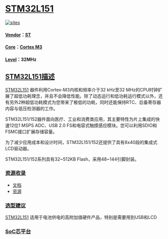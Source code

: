 ﻿# [STM32L151](https://github.com/SoCXin/STM32L151)

[![sites](http://182.61.61.133/link/resources/SoC.png)](http://SoC.Xin) 

#### [Vendor](https://github.com/SoCXin/Vendor)：[ST](https://github.com/SoCXin/ST)
#### [Core](https://github.com/SoCXin/Cortex)：[Cortex M3](https://github.com/SoCXin/CM3) 
#### [Level](https://github.com/SoCXin/Level)：32MHz 

## [STM32L151描述](https://github.com/SoCXin/STM32L151/wiki) 

[STM32L151](https://github.com/SoCXin/STM32L151) 器件利用Cortex-M3内核和频率介于32 kHz至32 MHz的CPU时钟扩展了超低功耗理念，并且不会降低性能。除了动态运行和低功耗运行模式以外，还有另外2种超低功耗模式为您带来了极低的功耗，同时还能保持RTC、后备寄存器内容与低压检测器的工作。

STM32L151/152器件面向医疗、工业和消费类应用，其主要特性为片上集成的快速12位1 MSPS ADC、USB 2.0 FS和电容式触摸感应模块。您可以利用SDIO和FSMC接口扩展存储容量。

为了减少应用成本和设计时间，STM32L151/152还提供了具有8x40段的集成式LCD驱动器。

STM32L151/152系列具有32~512KB Flash，采用48~144引脚封装。

### [资源收录](https://github.com/SoCXin)

* [文档](docs/)
* [资源](src/)

### [选型建议](https://github.com/SoCXin)

[STM32L151](https://github.com/SoCXin/STM32L151) 适用于电池供电的高附加值硬件产品，特别是需要用到USB和LCD

###  [SoC芯平台](http://SoC.Xin) 

